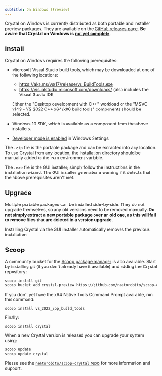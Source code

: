 ```yaml
---
subtitle: On Windows (Preview)
---
```


Crystal on Windows is currently distributed as both portable and installer preview packages. They are available on the [GitHub releases page](https://github.com/crystal-lang/crystal/releases). **Be aware that Crystal on Windows is** [**not yet complete**](https://github.com/crystal-lang/crystal/issues/5430).

## Install

Crystal on Windows requires the following prerequisites:

* Microsoft Visual Studio build tools, which may be downloaded at one of the following locations:

  * https://aka.ms/vs/17/release/vs_BuildTools.exe
  * https://visualstudio.microsoft.com/downloads/ (also includes the Visual Studio IDE)

  Either the "Desktop development with C++" workload or the "MSVC v143 - VS 2022 C++ x64/x86 build tools" components should be selected.
* Windows 10 SDK, which is available as a component from the above installers.
* [Developer mode is enabled](https://learn.microsoft.com/en-us/windows/apps/get-started/enable-your-device-for-development) in Windows Settings.

The `.zip` file is the portable package and can be extracted into any location. To use Crystal from any location, the installation directory should be manually added to the `PATH` environment variable.

The `.exe` file is the GUI installer; simply follow the instructions in the installation wizard. The GUI installer generates a warning if it detects that the above prerequisites aren't met.

## Upgrade

Multiple portable packages can be installed side-by-side. They do not upgrade themselves, so any old versions need to be removed manually. **Do not simply extract a new portable package over an old one, as this will fail to remove files that are deleted in a version upgrade**.

Installing Crystal via the GUI installer automatically removes the previous installation.

## Scoop

A community bucket for the [Scoop package manager](https://scoop.sh/) is also available. Start by installing git (if you don't already have it available) and adding the Crystal repository:

```bash
scoop install git
scoop bucket add crystal-preview https://github.com/neatorobito/scoop-crystal
```

If you don't yet have the x64 Native Tools Command Prompt available, run this command:

```
scoop install vs_2022_cpp_build_tools
```

Finally:

```
scoop install crystal
```

When a new Crystal version is released you can upgrade your system using:

```bash
scoop update
scoop update crystal
```

Please see the [`neatorobito/scoop-crystal` repo](https://github.com/neatorobito/scoop-crystal) for more information and support.
